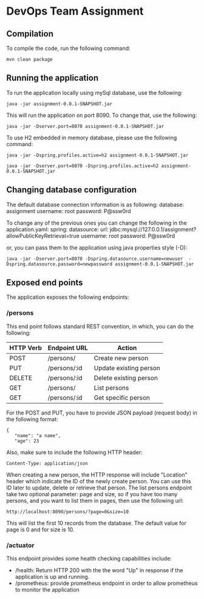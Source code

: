 # DevOps Team Assignment

## Compilation
To compile the code, run the following command:

```mvn clean package```

## Running the application
To run the application locally using mySql database, use the following:

```java -jar assignment-0.0.1-SNAPSHOT.jar```

This will run the application on port 8090. To change that, use the following:

```java -jar -Dserver.port=8070 assignment-0.0.1-SNAPSHOT.jar```

To use H2 embedded in memory database, please use the following command:

```java -jar -Dspring.profiles.active=h2 assignment-0.0.1-SNAPSHOT.jar```

```java -jar -Dserver.port=8070 -Dspring.profiles.active=h2 assignment-0.0.1-SNAPSHOT.jar```

## Changing database configuration
The default database connection information is as following:
database: assignment
username: root
password: P@ssw0rd

To change any of the previous ones you can change the following in the application.yaml:
spring:
  datasource:
    url: jdbc:mysql://127.0.0.1/assignment?allowPublicKeyRetrieval=true
    username: root
    password: P@ssw0rd

or, you can pass them to the application using java properties style (-D):

```java -jar -Dserver.port=8070 -Dspring.datasource.username=newuser  -Dspring.datasource.password=newpassword assignment-0.0.1-SNAPSHOT.jar```

## Exposed end points
The application exposes the following endpoints:

### /persons
This end point follows standard REST convention, in which, you can do the following:

 |HTTP Verb|Endpoint URL|Action|
 |---------|------------|------|
 |POST|/persons/|Create new person|
 |PUT|/persons/:id|Update existing person|
 |DELETE|/persons/:id|Delete existing person|
 |GET|/persons/|List persons|
 |GET|/persons/:id|Get specific person|
 
 For the POST and PUT, you have to provide JSON payload (request body) in the following format:
 ```$xslt
{
    "name": "a name",
    "age": 23
```
Also, make sure to include the following HTTP header:
```$xslt
Content-Type: application/json
```

When creating a new person, the HTTP response will include "Location" header which indicate the ID of the newly create person. You can use this ID later to update, delete or retrieve that person.
The list persons endpoint take two optional parameter: page and size, so if you have too many persons, and you want to list them in pages, then use the following url:

```http://localhost:8090/persons/?page=0&size=10```

This will list the first 10 records from the database. The default value for page is 0 and for size is 10.

### /actuator
This endpoint provides some health checking capabilities include:

- /health: Return HTTP 200 with the the word "Up" in response if the application is up and running.
- /prometheus: provide prometheus endpoint in order to allow prometheus to monitor the application


